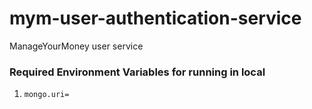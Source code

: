 # mym-user-authentication-service
ManageYourMoney user service


### Required Environment Variables for running in local

1. `mongo.uri=`

